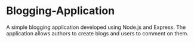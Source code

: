 # Blogging-Application
A simple blogging application developed using Node.js and Express. The application allows authors to create blogs and users to comment on them.
